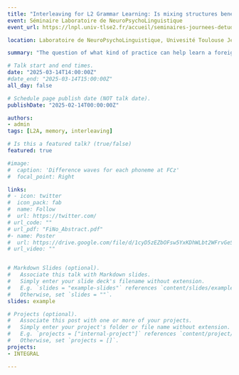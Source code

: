 ```yaml
---
title: "Interleaving for L2 Grammar Learning: Is mixing structures beneficial?"
event: Séminaire Laboratoire de NeuroPsychoLinguistique
event_url: https://lnpl.univ-tlse2.fr/accueil/seminaires-journees-detude/seminaire-lnpl-interleaving-for-l2-grammar-learning-is-mixing-structures-beneficial-maud-pelissier-altae-urp-3967-universite-paris-cite

location: Laboratoire de NeuroPsychoLinguistique, Univesité Toulouse Jean Jaurès, France

summary: "The question of what kind of practice can help learn a foreign language (L2) has been the object of much research in the field of second language acquisition. Although targeted practice cannot suffice to attain proficiency in L2 because meaningful interactions are required, it has nevertheless proved to be beneficial (Nakata & Suzuki, 2019). One such technique of targeted practice has been the object of recent research and shows promising results: interleaved (vs. blocked) practice. Interleaved practice consists in mixing different categories of items to be learned, or different types of exercises, instead of blocking them together. This type of practice is particularly beneficial for learning to distinguish different categories that seem similar, e.g., painting styles (Kang & Pashler, 2012), bird species (Birnbaum et al., 2013), mathematical functions (e.g., Rohrer & Taylor, 2007), or conjugated verb forms in a foreign language (Pan et al., 2019). It therefore has potential to help learners acquire syntactic structures that are difficult to master because they look similar but obey different rules, in particular the use of inversion in English in main vs. embedded WH- questions or the difference between DO-support constructions and the perfect aspect using auxiliary HAVE. In this talk, I will review recent conflicting evidence for the effectiveness of interleaved practice and present preliminary results of a study conducted with 48 intermediate French learners of English studying inversion and DO vs HAVE auxiliary constructions in an interleaved vs. blocked manner."

# Talk start and end times.
date: "2025-03-14T14:00:00Z"
#date_end: "2025-03-14T15:00:00Z"
all_day: false

# Schedule page publish date (NOT talk date).
publishDate: "2025-02-14T00:00:00Z"

authors: 
- admin
tags: [L2A, memory, interleaving]

# Is this a featured talk? (true/false)
featured: true

#image:
#  caption: 'Difference waves for each phoneme at FCz'
#  focal_point: Right

links:
# - icon: twitter
#  icon_pack: fab
#  name: Follow
#  url: https://twitter.com/
# url_code: ""
# url_pdf: "FiNo_Abstract.pdf"
#- name: Poster
#  url: https://drive.google.com/file/d/1cyD5zEZbOFsw5YxKDhWLbt2WFrvGeSnr/view?usp=sharing
# url_video: ""


# Markdown Slides (optional).
#   Associate this talk with Markdown slides.
#   Simply enter your slide deck's filename without extension.
#   E.g. `slides = "example-slides"` references `content/slides/example-slides.md`.
#   Otherwise, set `slides = ""`.
slides: example

# Projects (optional).
#   Associate this post with one or more of your projects.
#   Simply enter your project's folder or file name without extension.
#   E.g. `projects = ["internal-project"]` references `content/project/deep-learning/index.md`.
#   Otherwise, set `projects = []`.
projects:
- INTEGRAL

---
```

